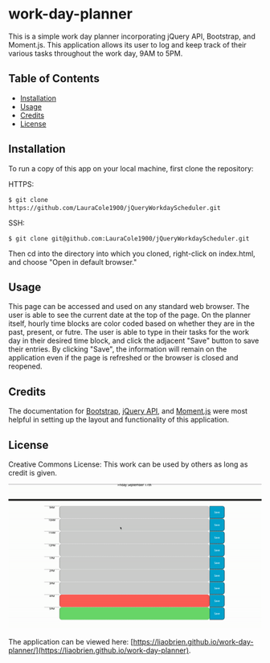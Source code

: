 # work-day-planner

This is a simple work day planner incorporating jQuery API, Bootstrap, and Moment.js. This application allows its user to log and keep track of their various tasks throughout the work day, 9AM to 5PM.

## Table of Contents

- [Installation](#installation)
- [Usage](#usage)
- [Credits](#credits)
- [License](#license)

## Installation

To run a copy of this app on your local machine, first clone the repository:

HTTPS:

```
$ git clone https://github.com/LauraCole1900/jQueryWorkdayScheduler.git
```

SSH:

```
$ git clone git@github.com:LauraCole1900/jQueryWorkdayScheduler.git
```

Then cd into the directory into which you cloned, right-click on index.html, and choose "Open in default browser."

## Usage

This page can be accessed and used on any standard web browser. The user is able to see the current date at the top of the page. On the planner itself, hourly time blocks are color coded based on whether they are in the past, present, or futre. The user is able to type in their tasks for the work day in their desired time block, and click the adjacent "Save" button to save their entries. By clicking "Save", the information will remain on the application even if the page is refreshed or the browser is closed and reopened.

## Credits

The documentation for [Bootstrap](https://getbootstrap.com/docs/4.5/getting-started/introduction/), [jQuery API](https://api.jquery.com/), and [Moment.js](https://momentjs.com/docs/) were most helpful in setting up the layout and functionality of this application.

## License

Creative Commons License: This work can be used by others as long as credit is given.

![GIF of application demo](./assets/images/screenrecord.gif)

The application can be viewed here: [https://liaobrien.github.io/work-day-planner/](https://liaobrien.github.io/work-day-planner).
